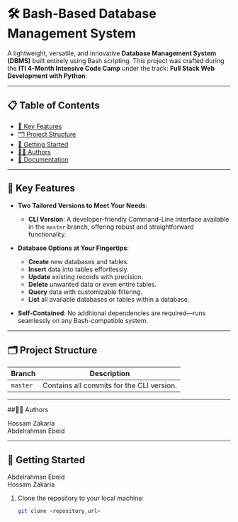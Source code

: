# 🛠️ Bash-Based Database Management System  

A lightweight, versatile, and innovative **Database Management System (DBMS)** built entirely using Bash scripting. This project was crafted during the **ITI 4-Month Intensive Code Camp** under the track: **Full Stack Web Development with Python**.  

---

## 📋 Table of Contents  

- [🌟 Key Features](#-key-features)  
- [🗂️ Project Structure](#️-project-structure)  
- [🚀 Getting Started](#-getting-started)  
- [👨‍💻 Authors](#-authors)  
- [📖 Documentation](#-documentation)  

---

## 🌟 Key Features  

- **Two Tailored Versions to Meet Your Needs**:  
  - **CLI Version**: A developer-friendly Command-Line Interface available in the `master` branch, offering robust and straightforward functionality.  

- **Database Options at Your Fingertips**:  
  - **Create** new databases and tables.  
  - **Insert** data into tables effortlessly.  
  - **Update** existing records with precision.  
  - **Delete** unwanted data or even entire tables.  
  - **Query** data with customizable filtering.  
  - **List** all available databases or tables within a database.  

- **Self-Contained**: No additional dependencies are required—runs seamlessly on any Bash-compatible system.  

---

## 🗂️ Project Structure  

| Branch          | Description                                   |
|------------------|-----------------------------------------------|
| `master`         | Contains all commits for the CLI version.     |  

---
##👨‍💻 Authors

Hossam Zakaria  
Abdelrahman Ebeid  

---
## 🚀 Getting Started  

Abdelrahman Ebeid  
Hossam Zakaria  


1. Clone the repository to your local machine:  
   ```bash
   git clone <repository_url>
